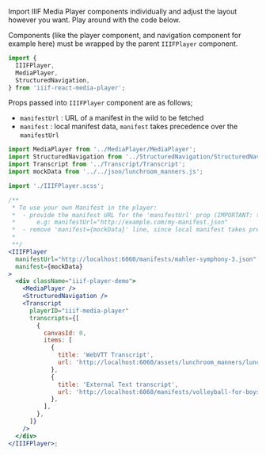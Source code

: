 Import IIIF Media Player components individually and adjust the layout however you want. Play around with the code below.

Components (like the player component, and navigation component for example here) must be wrapped by the parent `IIIFPlayer` component.

```js static
import {
  IIIFPlayer,
  MediaPlayer,
  StructuredNavigation,
} from 'iiif-react-media-player';
```

Props passed into `IIIFPlayer` component are as follows;

- `manifestUrl` : URL of a manifest in the wild to be fetched
- `manifest` : local manifest data, `manifest` takes precedence over the `manifestUrl`

```jsx padded
import MediaPlayer from '../MediaPlayer/MediaPlayer';
import StructuredNavigation from '../StructuredNavigation/StructuredNavigation';
import Transcript from '../Transcript/Transcript';
import mockData from '../../json/lunchroom_manners.js';

import './IIIFPlayer.scss';

/**
 * To use your own Manifest in the player:
 *  - provide the manifest URL for the 'manifestUrl' prop (IMPORTANT: the manifest should be public)
 *      e.g: manifestUrl="http://example.com/my-manifest.json"
 *  - remove 'manifest={mockData}' line, since local manifest takes precedence over 'manifestUrl'
 *
 **/
<IIIFPlayer
  manifestUrl="http://localhost:6060/manifests/mahler-symphony-3.json"
  manifest={mockData}
>
  <div className="iiif-player-demo">
    <MediaPlayer />
    <StructuredNavigation />
    <Transcript
      playerID="iiif-media-player"
      transcripts={[
        {
          canvasId: 0,
          items: [
            {
              title: 'WebVTT Transcript',
              url: 'http://localhost:6060/assets/lunchroom_manners/lunchroom_manners.vtt',
            },
            {
              title: 'External Text transcript',
              url: 'http://localhost:6060/manifests/volleyball-for-boys.json',
            },
          ],
        },
      ]}
    />
  </div>
</IIIFPlayer>;
```
